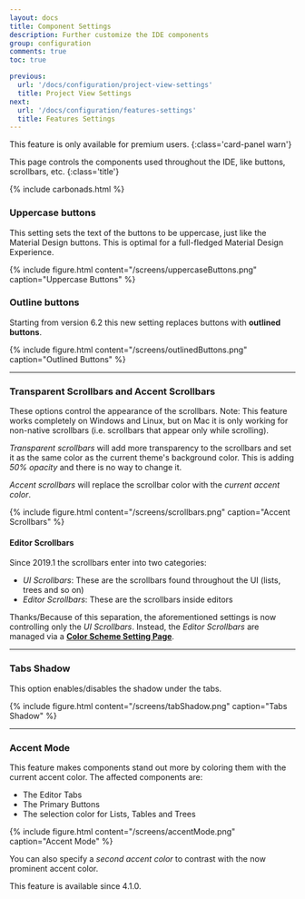 ```yaml
---
layout: docs
title: Component Settings
description: Further customize the IDE components
group: configuration
comments: true
toc: true

previous:
  url: '/docs/configuration/project-view-settings'
  title: Project View Settings
next:
  url: '/docs/configuration/features-settings'
  title: Features Settings
---
```


This feature is only available for premium users.
{:class='card-panel warn'}

This page controls the components used throughout the IDE, like buttons, scrollbars, etc.
{:class='title'}

{% include carbonads.html %}

### Uppercase buttons

This setting sets the text of the buttons to be uppercase, just like the Material Design buttons. This is optimal for a
full-fledged Material Design Experience.

{% include figure.html content="/screens/uppercaseButtons.png" caption="Uppercase Buttons" %}

### Outline buttons

Starting from version 6.2 this new setting replaces buttons with **outlined buttons**.

{% include figure.html content="/screens/outlinedButtons.png" caption="Outlined Buttons" %}

-----
### Transparent Scrollbars and Accent Scrollbars

These options control the appearance of the scrollbars. Note: This feature works completely on Windows and Linux, but on
Mac it is only working for non-native scrollbars (i.e. scrollbars that appear only while scrolling).

*Transparent scrollbars* will add more transparency to the scrollbars and set it as the same color as the current
theme's background color. This is adding _50% opacity_ and there is no way to change it.

*Accent scrollbars* will replace the scrollbar color with the _current accent color_.

{% include figure.html content="/screens/scrollbars.png" caption="Accent Scrollbars" %}

#### Editor Scrollbars

Since 2019.1 the scrollbars enter into two categories:
* _UI Scrollbars_: These are the scrollbars found throughout the UI (lists, trees and so on)
* _Editor Scrollbars_: These are the scrollbars inside editors

Thanks/Because of this separation, the aforementioned settings is now controlling only the _UI Scrollbars_. Instead, the
_Editor Scrollbars_ are managed via a [**Color Scheme Setting Page**](configuration/scrollbars.md#important-information).

---
### Tabs Shadow

This option enables/disables the shadow under the tabs.

{% include figure.html content="/screens/tabShadow.png" caption="Tabs Shadow" %}


---

### Accent Mode

This feature makes components stand out more by coloring them with the current accent color. The affected components are:
- The Editor Tabs
- The Primary Buttons
- The selection color for Lists, Tables and Trees

{% include figure.html content="/screens/accentMode.png" caption="Accent Mode" %}

You can also specify a _second accent color_ to contrast with the now prominent accent color.

This feature is available since 4.1.0.
